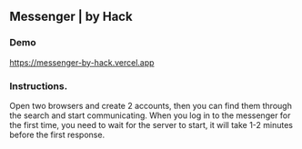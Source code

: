 ## Messenger | by Hack

### Demo
https://messenger-by-hack.vercel.app

### Instructions.
Open two browsers and create 2 accounts, then you can find them through the search and start communicating.
When you log in to the messenger for the first time, you need to wait for the server to start, it will take 1-2 minutes before the first response.
